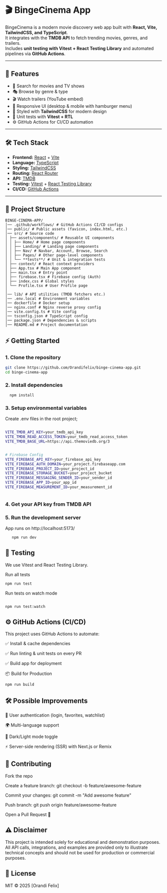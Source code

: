 # 🎬 BingeCinema App

BingeCinema is a modern movie discovery web app built with **React, Vite, TailwindCSS, and TypeScript**.  
It integrates with the **TMDB API** to fetch trending movies, genres, and trailers.  
Includes **unit testing with Vitest + React Testing Library** and automated pipelines via **GitHub Actions**.

---

## 🚀 Features

- 🔎 Search for movies and TV shows
- 🎭 Browse by genre & type
- 🎬 Watch trailers (YouTube embed)
- 📱 Responsive UI (desktop & mobile with hamburger menu)
- 🌙 Styled with **TailwindCSS** for modern design
- 🧪 Unit tests with **Vitest + RTL**
- ⚙️ GitHub Actions for CI/CD automation

---

## 🛠️ Tech Stack

- **Frontend:** [React](https://reactjs.org/) + [Vite](https://vitejs.dev/)
- **Language:** [TypeScript](https://www.typescriptlang.org/)
- **Styling:** [TailwindCSS](https://tailwindcss.com/)
- **Routing:** [React Router](https://reactrouter.com/)
- **API:** [TMDB](https://www.themoviedb.org/)
- **Testing:** [Vitest](https://vitest.dev/) + [React Testing Library](https://testing-library.com/docs/react-testing-library/intro/)
- **CI/CD:** [GitHub Actions](https://docs.github.com/en/actions)

---

## 📂 Project Structure

```
BINGE-CINEMA-APP/
│── .github/workflows/ # GitHub Actions CI/CD configs
│── public/ # Public assets (favicon, index.html, etc.)
│── src/ # Source code
│ ├── assets/components/ # Reusable UI components
│ │ ├── Home/ # Home page components
│ │ ├── Landing/ # Landing page components
│ │ ├── Nav/ # Navbar, Account, Browse, Search
│ │ ├── Pages/ # Other page-level components
│ │ └── **tests**/ # Unit & integration tests
│ ├── context/ # React context providers
│ ├── App.tsx # Main App component
│ ├── main.tsx # Entry point
│ ├── firebase.tsx # Firebase config (Auth)
│ ├── index.css # Global styles
│ └── Profile.tsx # User Profile page
│
│── lib/ # API utilities (TMDB fetchers etc.)
│── .env.local # Environment variables
│── dockerfile # Docker setup
│── nginx.conf # Nginx reverse proxy config
│── vite.config.ts # Vite config
│── tsconfig.json # TypeScript config
│── package.json # Dependencies & scripts
│── README.md # Project documentation

```

## ⚡ Getting Started

### 1. Clone the repository

```sh
git clone https://github.com/Orandifelix/binge-cinema-app.git
cd binge-cinema-app

```

### 2. Install dependencies

```sh
  npm install

```

### 3. Setup environmental variables

Create .env files in the root project;

```sh

VITE_TMDB_API_KEY=your_tmdb_api_key
VITE_TMDB_READ_ACCESS_TOKEN=your_tmdb_read_access_token
VITE_TMDB_BASE_URL=https://api.themoviedb.org/3


# Firebase Config
VITE_FIREBASE_API_KEY=your_firebase_api_key
VITE_FIREBASE_AUTH_DOMAIN=your_project.firebaseapp.com
VITE_FIREBASE_PROJECT_ID=your_project_id
VITE_FIREBASE_STORAGE_BUCKET=your_project_bucket
VITE_FIREBASE_MESSAGING_SENDER_ID=your_sender_id
VITE_FIREBASE_APP_ID=your_app_id
VITE_FIREBASE_MEASUREMENT_ID=your_measurement_id



```

### 4. Get your API key from TMDB API

### 5. Run the development server

App runs on http://localhost:5173/

```sh
   npm run dev

```

## 🧪 Testing

We use Vitest and React Testing Library.

Run all tests

```sh
npm run test
```

Run tests on watch mode

```sh

npm run test:watch
```

## ⚙️ GitHub Actions (CI/CD)

This project uses GitHub Actions to automate:

✅ Install & cache dependencies

✅ Run linting & unit tests on every PR

✅ Build app for deployment

📦 Build for Production

```sh
npm run build

```

## 🛠️ Possible Improvements

🔐 User authentication (login, favorites, watchlist)

🌍 Multi-language support

🎨 Dark/Light mode toggle

⚡ Server-side rendering (SSR) with Next.js or Remix

## 🤝 Contributing

Fork the repo

Create a feature branch: git checkout -b feature/awesome-feature

Commit your changes: git commit -m "Add awesome feature"

Push branch: git push origin feature/awesome-feature

Open a Pull Request 🎉

## ⚠️ Disclaimer

This project is intended solely for educational and demonstration purposes.
All API calls, integrations, and examples are provided only to illustrate technical concepts and should not be used for production or commercial purposes.

## 📜 License

MIT © 2025 [Orandi Felix]
